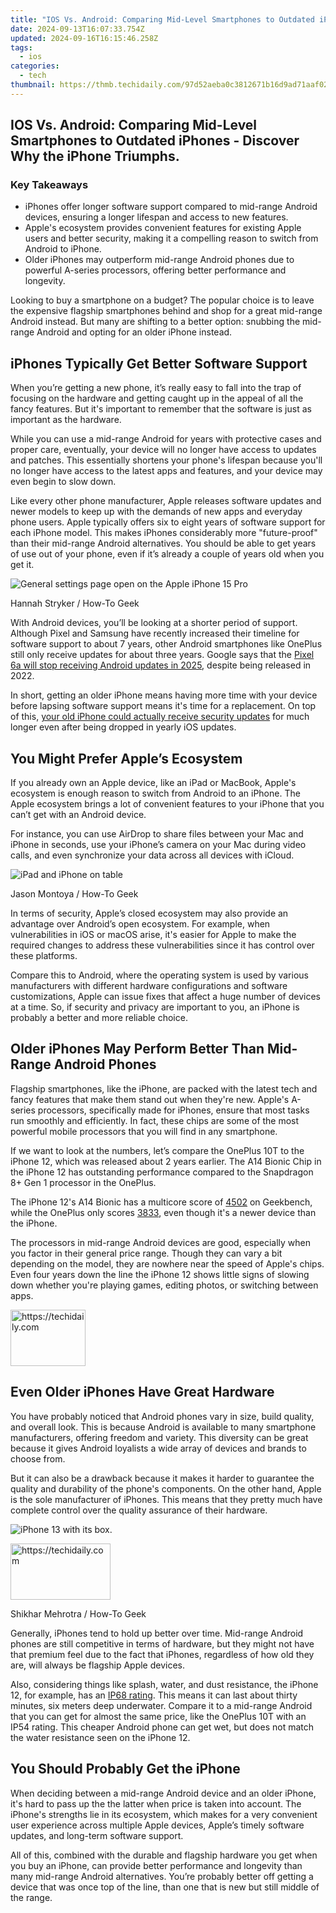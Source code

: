 ```yaml
---
title: "IOS Vs. Android: Comparing Mid-Level Smartphones to Outdated iPhones - Discover Why the iPhone Triumphs."
date: 2024-09-13T16:07:33.754Z
updated: 2024-09-16T16:15:46.258Z
tags:
  - ios
categories:
  - tech
thumbnail: https://thmb.techidaily.com/97d52aeba0c3812671b16d9ad71aaf02069e7e610c93642b0ee7efd4388d9316.jpg
---
```


## IOS Vs. Android: Comparing Mid-Level Smartphones to Outdated iPhones - Discover Why the iPhone Triumphs.

### Key Takeaways

* iPhones offer longer software support compared to mid-range Android devices, ensuring a longer lifespan and access to new features.
* Apple's ecosystem provides convenient features for existing Apple users and better security, making it a compelling reason to switch from Android to iPhone.
* Older iPhones may outperform mid-range Android phones due to powerful A-series processors, offering better performance and longevity.

 Looking to buy a smartphone on a budget? The popular choice is to leave the expensive flagship smartphones behind and shop for a great mid-range Android instead. But many are shifting to a better option: snubbing the mid-range Android and opting for an older iPhone instead.

##  iPhones Typically Get Better Software Support

 When you’re getting a new phone, it’s really easy to fall into the trap of focusing on the hardware and getting caught up in the appeal of all the fancy features. But it's important to remember that the software is just as important as the hardware.

 While you can use a mid-range Android for years with protective cases and proper care, eventually, your device will no longer have access to updates and patches. This essentially shortens your phone's lifespan because you'll no longer have access to the latest apps and features, and your device may even begin to slow down.

 Like every other phone manufacturer, Apple releases software updates and newer models to keep up with the demands of new apps and everyday phone users. Apple typically offers six to eight years of software support for each iPhone model. This makes iPhones considerably more "future-proof" than their mid-range Android alternatives. You should be able to get years of use out of your phone, even if it’s already a couple of years old when you get it.

![General settings page open on the Apple iPhone 15 Pro](https://static1.howtogeekimages.com/wordpress/wp-content/uploads/2024/06/53213282066_3894d03986_o.jpg) 

Hannah Stryker / How-To Geek

 With Android devices, you’ll be looking at a shorter period of support. Although Pixel and Samsung have recently increased their timeline for software support to about 7 years, other Android smartphones like OnePlus still only receive updates for about three years. Google says that the [Pixel 6a will stop receiving Android updates in 2025](https://support.google.com/nexus/answer/4457705?hl=en#zippy=%2Cpixel-a-pixel-pixel-pro-pixel-a-pixel-pixel-pro-pixel-fold), despite being released in 2022.

 In short, getting an older iPhone means having more time with your device before lapsing software support means it's time for a replacement. On top of this, [your old iPhone could actually receive security updates](https://vp-tips.techidaily.com/updated-in-2024-pinnacle-audio-dramatic-works/) for much longer even after being dropped in yearly iOS updates.

##  You Might Prefer Apple’s Ecosystem

 If you already own an Apple device, like an iPad or MacBook, Apple's ecosystem is enough reason to switch from Android to an iPhone. The Apple ecosystem brings a lot of convenient features to your iPhone that you can’t get with an Android device.

 For instance, you can use AirDrop to share files between your Mac and iPhone in seconds, use your iPhone’s camera on your Mac during video calls, and even synchronize your data across all devices with iCloud.

![iPad and iPhone on table](https://static1.howtogeekimages.com/wordpress/wp-content/uploads/2024/06/52810036493_a1be8468e9_o.jpg) 

Jason Montoya / How-To Geek

 In terms of security, Apple’s closed ecosystem may also provide an advantage over Android’s open ecosystem. For example, when vulnerabilities in iOS or macOS arise, it's easier for Apple to make the required changes to address these vulnerabilities since it has control over these platforms.

 Compare this to Android, where the operating system is used by various manufacturers with different hardware configurations and software customizations, Apple can issue fixes that affect a huge number of devices at a time. So, if security and privacy are important to you, an iPhone is probably a better and more reliable choice.

##  Older iPhones May Perform Better Than Mid-Range Android Phones

 Flagship smartphones, like the iPhone, are packed with the latest tech and fancy features that make them stand out when they're new. Apple's A-series processors, specifically made for iPhones, ensure that most tasks run smoothly and efficiently. In fact, these chips are some of the most powerful mobile processors that you will find in any smartphone.

 If we want to look at the numbers, let’s compare the OnePlus 10T to the iPhone 12, which was released about 2 years earlier. The A14 Bionic Chip in the iPhone 12 has outstanding performance compared to the Snapdragon 8+ Gen 1 processor in the OnePlus.

 The iPhone 12's A14 Bionic has a multicore score of [4502](https://browser.geekbench.com/ios%5Fdevices/iphone-12) on Geekbench, while the OnePlus only scores [3833](https://browser.geekbench.com/v6/cpu/6571407), even though it's a newer device than the iPhone.

 The processors in mid-range Android devices are good, especially when you factor in their general price range. Though they can vary a bit depending on the model, they are nowhere near the speed of Apple's chips. Even four years down the line the iPhone 12 shows little signs of slowing down whether you're playing games, editing photos, or switching between apps.

<!-- affiliate ads begin -->
<a href="https://aligracehair.sjv.io/c/5597632/2135349/19272" target="_top" id="2135349">
  <img src="//a.impactradius-go.com/display-ad/19272-2135349" border="0" alt="https://techidaily.com" width="120" height="90"/>
</a>
<img height="0" width="0" src="https://aligracehair.sjv.io/i/5597632/2135349/19272" style="position:absolute;visibility:hidden;" border="0" />
<!-- affiliate ads end -->

##  Even Older iPhones Have Great Hardware

 You have probably noticed that Android phones vary in size, build quality, and overall look. This is because Android is available to many smartphone manufacturers, offering freedom and variety. This diversity can be great because it gives Android loyalists a wide array of devices and brands to choose from.

 But it can also be a drawback because it makes it harder to guarantee the quality and durability of the phone's components. On the other hand, Apple is the sole manufacturer of iPhones. This means that they pretty much have complete control over the quality assurance of their hardware.

![iPhone 13 with its box.](https://static1.howtogeekimages.com/wordpress/wp-content/uploads/2024/01/iphone-13-in-2024.jpg) 

<!-- affiliate ads begin -->
<a href="https://united.elfm.net/c/5597632/2139558/4704" target="_top" id="2139558">
  <img src="//a.impactradius-go.com/display-ad/4704-2139558" border="0" alt="https://techidaily.com" width="160" height="90"/>
</a>
<img height="0" width="0" src="https://united.elfm.net/i/5597632/2139558/4704" style="position:absolute;visibility:hidden;" border="0" />
<!-- affiliate ads end -->

Shikhar Mehrotra / How-To Geek

 Generally, iPhones tend to hold up better over time. Mid-range Android phones are still competitive in terms of hardware, but they might not have that premium feel due to the fact that iPhones, regardless of how old they are, will always be flagship Apple devices.

 Also, considering things like splash, water, and dust resistance, the iPhone 12, for example, has an [IP68 rating](https://youtube-clips.techidaily.com/elevate-small-screen-experience-with-these-leading-and-affordable-tools-to-download-youtubes-tiny-videos/). This means it can last about thirty minutes, six meters deep underwater. Compare it to a mid-range Android that you can get for almost the same price, like the OnePlus 10T with an IP54 rating. This cheaper Android phone can get wet, but does not match the water resistance seen on the iPhone 12.

##  You Should Probably Get the iPhone

 When deciding between a mid-range Android device and an older iPhone, it's hard to pass up the the latter when price is taken into account. The iPhone's strengths lie in its ecosystem, which makes for a very convenient user experience across multiple Apple devices, Apple’s timely software updates, and long-term software support.

 All of this, combined with the durable and flagship hardware you get when you buy an iPhone, can provide better performance and longevity than many mid-range Android alternatives. You’re probably better off getting a device that was once top of the line, than one that is new but still middle of the range.

<ins class="adsbygoogle"
     style="display:block"
     data-ad-format="autorelaxed"
     data-ad-client="ca-pub-7571918770474297"
     data-ad-slot="1223367746"></ins>

<ins class="adsbygoogle"
     style="display:block"
     data-ad-client="ca-pub-7571918770474297"
     data-ad-slot="8358498916"
     data-ad-format="auto"
     data-full-width-responsive="true"></ins>



